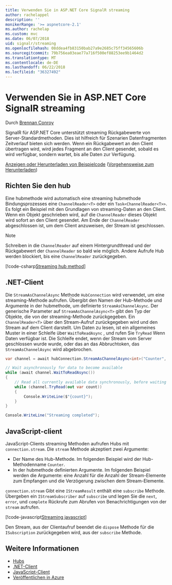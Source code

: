 ```yaml
---
title: Verwenden Sie in ASP.NET Core SignalR streaming
author: rachelappel
description: ''
monikerRange: '>= aspnetcore-2.1'
ms.author: rachelap
ms.custom: mvc
ms.date: 06/07/2018
uid: signalr/streaming
ms.openlocfilehash: 08ddea4fb83150bab27a9e2685c75ff34565606b
ms.sourcegitcommit: 79b756ea03eae77a716f500ef88253ee9b1464d2
ms.translationtype: MT
ms.contentlocale: de-DE
ms.lasthandoff: 06/22/2018
ms.locfileid: "36327492"
---
```

# <a name="use-streaming-in-aspnet-core-signalr"></a>Verwenden Sie in ASP.NET Core SignalR streaming

Durch [Brennan Conroy](https://github.com/BrennanConroy)

SignalR für ASP.NET Core unterstützt streaming Rückgabewerte von Server-Standardmethoden. Dies ist hilfreich für Szenarien Datenfragmenten Zeitverlauf bieten sich werden. Wenn ein Rückgabewert an den Client übertragen wird, wird jedes Fragment an den Client gesendet, sobald es wird verfügbar, sondern wartet, bis alle Daten zur Verfügung.

[Anzeigen oder Herunterladen von Beispielcode](https://github.com/aspnet/Docs/tree/live/aspnetcore/signalr/streaming/sample) ([Vorgehensweise zum Herunterladen](xref:tutorials/index#how-to-download-a-sample))

## <a name="set-up-the-hub"></a>Richten Sie den hub

Eine hubmethode wird automatisch eine streaming hubmethode Bindungsprozesses eine `ChannelReader<T>` oder ein `Task<ChannelReader<T>>`. Es folgt ein Beispiel mit den Grundlagen von streaming-Daten an den Client. Wenn ein Objekt geschrieben wird, auf die `ChannelReader` dieses Objekt wird sofort an den Client gesendet. Am Ende der `ChannelReader` abgeschlossen ist, um dem Client anzuweisen, der Stream ist geschlossen.

> [!NOTE]
> Schreiben in die `ChannelReader` auf einem Hintergrundthread und der Rückgabewert der `ChannelReader` so bald wie möglich. Andere Aufrufe Hub werden blockiert, bis eine `ChannelReader` zurückgegeben.

[!code-csharp[Streaming hub method](streaming/sample/Hubs/StreamHub.cs?range=10-34)]

## <a name="net-client"></a>.NET-Client

Die `StreamAsChannelAsync` Methode `HubConnection` wird verwendet, um eine streaming-Methode aufrufen. Übergibt den Namen der Hub-Methode und Argumente in der hubmethode, um definierte `StreamAsChannelAsync`. Der generische Parameter auf `StreamAsChannelAsync<T>` gibt den Typ der Objekte, die von der streaming-Methode zurückgegeben. Ein `ChannelReader<T>` über den Stream-Aufruf zurückgegeben wird und den Stream auf dem Client darstellt. Um Daten zu lesen, ist ein allgemeines Muster in einer Schleife über `WaitToReadAsync` , und rufen Sie `TryRead` Wenn Daten verfügbar ist. Die Schleife endet, wenn der Stream vom Server geschlossen wurde wurde, oder das an das Abbruchtoken, das `StreamAsChannelAsync` wird abgebrochen.

```csharp
var channel = await hubConnection.StreamAsChannelAsync<int>("Counter", 10, 500, CancellationToken.None);

// Wait asynchronously for data to become available
while (await channel.WaitToReadAsync())
{
    // Read all currently available data synchronously, before waiting for more data
    while (channel.TryRead(out var count))
    {
        Console.WriteLine($"{count}");
    }
}

Console.WriteLine("Streaming completed");
```

## <a name="javascript-client"></a>JavaScript-client

JavaScript-Clients streaming Methoden aufrufen Hubs mit `connection.stream`. Die `stream` Methode akzeptiert zwei Argumente:

* Der Name des Hub-Methode. Im folgenden Beispiel wird der Hub-Methodenname `Counter`.
* In der hubmethode definierten Argumente. Im folgenden Beispiel werden die Argumente: eine Anzahl für die Anzahl der Stream-Elemente zum Empfangen und die Verzögerung zwischen dem Stream-Elemente.

`connection.stream` Gibt eine `IStreamResult` enthält eine `subscribe` Methode. Übergeben ein `IStreamSubscriber` auf `subscribe` und legen Sie die `next`, `error`, und `complete` Rückrufe zum Abrufen von Benachrichtigungen von der `stream` aufrufen.

[!code-javascript[Streaming javascript](streaming/sample/wwwroot/js/stream.js?range=19-36)]

Den Stream, aus der Clientaufruf beendet die `dispose` Methode für die `ISubscription` zurückgegeben wird, aus der `subscribe` Methode.

## <a name="related-resources"></a>Weitere Informationen

* [Hubs](xref:signalr/hubs)
* [.NET-Client](xref:signalr/dotnet-client)
* [JavaScript-Client](xref:signalr/javascript-client)
* [Veröffentlichen in Azure](xref:signalr/publish-to-azure-web-app)
